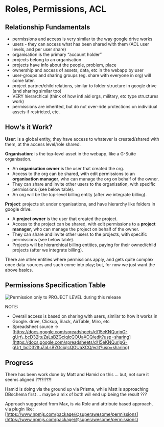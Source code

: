 # Roles, Permissions, ACL

## Relationship Fundamentals

* permissions and access is very similar to the way google drive works
* users - they can access what has been shared with them \(ACL user levels, and per user share\)
* organisation is the primary “account holder”
* projects belong to an organisation
* projects have info about the people, problem, place
* ownership and access of assets, data, etc in the webapp by user
* user-groups and sharing groups \(eg. share with everyone in org\) will come later.
* project partner/child relations, similar to folder structure in google drive \(and sharing similar too\)
* VERY hierarchical \(think of how intl aid orgs, military, etc type structures work\)
* permissions are inherited, but do not over-ride protections on individual assets if restricted, etc.

## How's it Work?

**User**: is a global entity, they have access to whatever is created/shared with them, at the access level/role shared.

**Organisation**: is the top-level asset in the webapp, like a G-Suite organisation.

* An **organisation owner** is the user that created the org.
* Access to the org can be shared, with edit permissions to an **organisation manager**, who can manage the org on behalf of the owner.
* They can share and invite other users to the organisation, with specific permissions \(see below table\). 
* An org will be the top-level billing entity \(after we integrate billing\).

**Project**: projects sit under organisations, and have hierarchy like folders in google drive.

* A **project owner** is the user that created the project.
* Access to the project can be shared, with edit permissions to a **project manager**, who can manage the project on behalf of the owner.
* They can share and invite other users to the projects, with specific permissions \(see below table\). 
* Projects will be hierarchical billing entities, paying for their owned/child projects \(after we integrate billing\).

There are other entities where permissions apply, and gets quite complex once data-sources and such come into play; but, for now we just want the above basics.

## Permissions Specification Table

![Permission only to PROJECT LEVEL during this release](https://t6902024.p.clickup-attachments.com/t6902024/023d3400-3cec-4f36-9289-0317baaf4ff6/image.png)

NOTE:

* Overall access is based on sharing with users, similar to how it works in Google. drive, Clickup, Slack, AirTable, Miro, etc
* Spreadsheet source -&gt; [https://docs.google.com/spreadsheets/d/15eKNQurjpG-gUrt\_bcD32ltuZaLsBZGciqIcQOUaXCQ/edit?usp=sharing](https://docs.google.com/spreadsheets/d/15eKNQurjpG-gUrt_bcD32ltuZaLsBZGciqIcQOUaXCQ/edit?usp=sharing)

## Progress

There has been work done by Matt and Hamid on this ... but, not sure it seems aligned ??!?!?!?!

Hamid is doing via the ground up via Prisma, while Matt is approaching DBschema first ... maybe a mix of both will end up being the result ???

Approach suggested from Max, is via Role and attribute based approach, via plugin like:  
[https://www.npmjs.com/package/@superawesome/permissions](https://www.npmjs.com/package/@superawesome/permissions)

